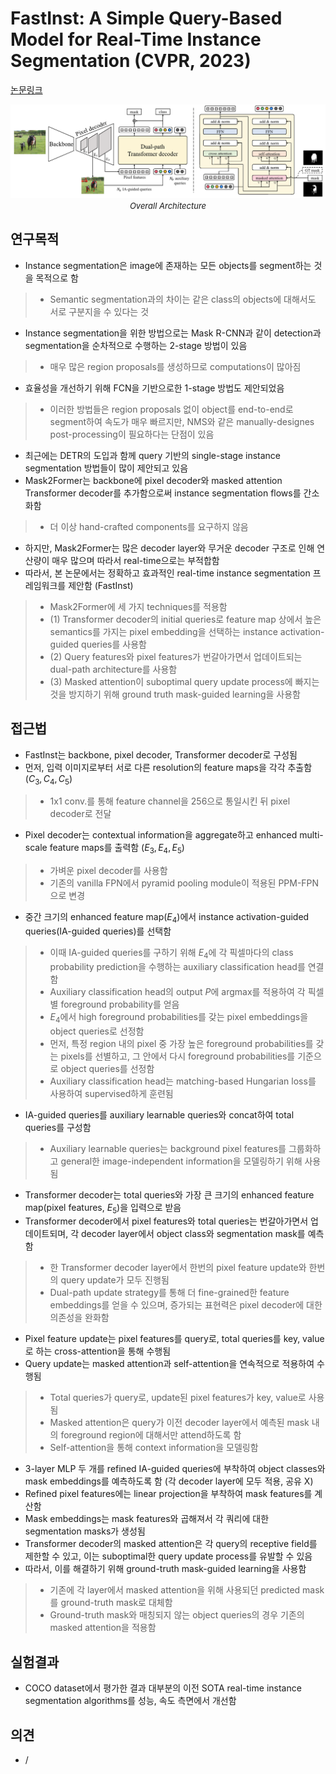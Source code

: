 # FastInst: A Simple Query-Based Model for Real-Time Instance Segmentation (CVPR, 2023)

[논문링크](https://openaccess.thecvf.com/content/CVPR2023/html/He_FastInst_A_Simple_Query-Based_Model_for_Real-Time_Instance_Segmentation_CVPR_2023_paper.html)

<p align="center">
    <img width="600" alt='fig1' src="./img/03_20_01.png?raw=true"></br>
    <em><font size=2>Overall Architecture</font></em>
</p>

## 연구목적
- Instance segmentation은 image에 존재하는 모든 objects를 segment하는 것을 목적으로 함
> - Semantic segmentation과의 차이는 같은 class의 objects에 대해서도 서로 구분지을 수 있다는 것
- Instance segmentation을 위한 방법으로는 Mask R-CNN과 같이 detection과 segmentation을 순차적으로 수행하는 2-stage 방법이 있음
> - 매우 많은 region proposals를 생성하므로 computations이 많아짐
- 효율성을 개선하기 위해 FCN을 기반으로한 1-stage 방법도 제안되었음
> - 이러한 방법들은 region proposals 없이 object를 end-to-end로 segment하여 속도가 매우 빠르지만, NMS와 같은 manually-designes post-processing이 필요하다는 단점이 있음
- 최근에는 DETR의 도입과 함께 query 기반의 single-stage instance segmentation 방법들이 많이 제안되고 있음
- Mask2Former는 backbone에 pixel decoder와 masked attention Transformer decoder를 추가함으로써 instance segmentation flows를 간소화함
> - 더 이상 hand-crafted components를 요구하지 않음
- 하지만, Mask2Former는 많은 decoder layer와 무거운 decoder 구조로 인해 연산량이 매우 많으며 따라서 real-time으로는 부적합함
- 따라서, 본 논문에서는 정확하고 효과적인 real-time instance segmentation 프레임워크를 제안함 (FastInst)
> - Mask2Former에 세 가지 techniques를 적용함
> - (1) Transformer decoder의 initial queries로 feature map 상에서 높은 semantics를 가지는 pixel embedding을 선택하는 instance activation-guided queries를 사용함
> - (2) Query features와 pixel features가 번갈아가면서 업데이트되는 dual-path architecture를 사용함
> - (3) Masked attention이 suboptimal query update process에 빠지는 것을 방지하기 위해 ground truth mask-guided learning을 사용함

## 접근법
- FastInst는 backbone, pixel decoder, Transformer decoder로 구성됨
- 먼저, 입력 이미지로부터 서로 다른 resolution의 feature maps을 각각 추출함 ($C_3, C_4, C_5$)
> - 1x1 conv.를 통해 feature channel을 256으로 통일시킨 뒤 pixel decoder로 전달
- Pixel decoder는 contextual information을 aggregate하고 enhanced multi-scale feature maps를 출력함 ($E_3, E_4, E_5$)
> - 가벼운 pixel decoder를 사용함 
> - 기존의 vanilla FPN에서 pyramid pooling module이 적용된 PPM-FPN으로 변경
- 중간 크기의 enhanced feature map($E_4$)에서 instance activation-guided queries(IA-guided queries)를 선택함
> - 이때 IA-guided queries를 구하기 위해 $E_4$에 각 픽셀마다의 class probability prediction을 수행하는 auxiliary classification head를 연결함
> - Auxiliary classification head의 output $P$에 argmax를 적용하여 각 픽셀별 foreground probability를 얻음
> - $E_4$에서 high foreground probabilities를 갖는 pixel embeddings을 object queries로 선정함
> - 먼저, 특정 region 내의 pixel 중 가장 높은 foreground probabilities를 갖는 pixels를 선별하고, 그 안에서 다시 foreground probabilities를 기준으로 object queries를 선정함
> - Auxiliary classification head는 matching-based Hungarian loss를 사용하여 supervised하게 훈련됨
- IA-guided queries를 auxiliary learnable queries와 concat하여 total queries를 구성함
> - Auxiliary learnable queries는 background pixel features를 그룹화하고 general한 image-independent information을 모델링하기 위해 사용됨
- Transformer decoder는 total queries와 가장 큰 크기의 enhanced feature map(pixel features, $E_5$)을 입력으로 받음
- Transformer decoder에서 pixel features와 total queries는 번갈아가면서 업데이트되며, 각 decoder layer에서 object class와 segmentation mask를 예측함
> - 한 Transformer decoder layer에서 한번의 pixel feature update와 한번의 query update가 모두 진행됨
> - Dual-path update strategy를 통해 더 fine-grained한 feature embeddings를 얻을 수 있으며, 증가되는 표현력은 pixel decoder에 대한 의존성을 완화함
- Pixel feature update는 pixel features를 query로, total queries를 key, value로 하는 cross-attention을 통해 수행됨
- Query update는 masked attention과 self-attention을 연속적으로 적용하여 수행됨
> - Total queries가 query로, update된 pixel features가 key, value로 사용됨
> - Masked attention은 query가 이전 decoder layer에서 예측된 mask 내의 foreground region에 대해서만 attend하도록 함
> - Self-attention을 통해 context information을 모델링함
- 3-layer MLP 두 개를 refined IA-guided queries에 부착하여 object classes와 mask embeddings를 예측하도록 함 (각 decoder layer에 모두 적용, 공유 X)
- Refined pixel features에는 linear projection을 부착하여 mask features를 계산함
- Mask embeddings는 mask features와 곱해져서 각 쿼리에 대한 segmentation masks가 생성됨
- Transformer decoder의 masked attention은 각 query의 receptive field를 제한할 수 있고, 이는 suboptimal한 query update process를 유발할 수 있음
- 따라서, 이를 해결하기 위해 ground-truth mask-guided learning을 사용함
> - 기존에 각 layer에서 masked attention을 위해 사용되던 predicted mask를 ground-truth mask로 대체함
> - Ground-truth mask와 매칭되지 않는 object queries의 경우 기존의 masked attention을 적용함

## 실험결과
- COCO dataset에서 평가한 결과 대부분의 이전 SOTA real-time instance segmentation algorithms를 성능, 속도 측면에서 개선함

## 의견
- /
